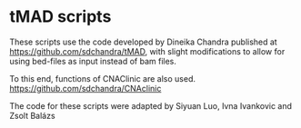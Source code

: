 # tMAD scripts

These scripts use the code developed by Dineika Chandra published at https://github.com/sdchandra/tMAD, with slight modifications to allow for using bed-files as input instead of bam files.

To this end, functions of CNAClinic are also used. https://github.com/sdchandra/CNAclinic 

The code for these scripts were adapted by Siyuan Luo, Ivna Ivankovic and Zsolt Balázs
